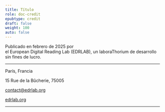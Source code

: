 ```yaml
---
title: Título
role: doc-credit
epubtype: credit
draft: false
weight: 100
auto: false
---
```




<p class="title colbreak">
Publicado en febrero de 2025 por 
<br/>el European Digital Reading Lab (EDRLAB), un laboraThorium de desarrollo sin fines de lucro.
</p>

---

<div class="title">
París, Francia

15 Rue de la Bûcherie, 75005 

[contact@edrlab.org](mailto:contact@edrlab.org)

[edrlab.org](https://www.edrlab.org/)

</div>


---